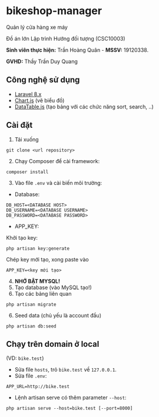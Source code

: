 # bikeshop-manager
Quản lý cửa hàng xe máy

Đồ án lớn Lập trình Hướng đối tượng (CSC10003)

**Sinh viên thực hiện:** Trần Hoàng Quân - **MSSV:** 19120338.

**GVHD:** Thầy Trần Duy Quang

## Công nghệ sử dụng
- [Laravel 8.x](https://laravel.com)
- [Chart.js](https://www.chartjs.org) (vẽ biểu đồ)
- [DataTable.js](https://datatables.net) (tạo bảng với các chức năng sort, search, ..)

## Cài đặt
1. Tải xuống
```
git clone <url repository>
```
2. Chạy Composer để cài framework:
```
composer install
```
3. Vào file `.env` và cài biến môi trường:
- Database:
```
DB_HOST=<DATABASE HOST>
DB_USERNAME=<DATABASE USERNAME>
DB_PASSWORD=<DATABASE PASSWORD>
```
- APP_KEY:

Khởi tạo key:
```
php artisan key:generate
```

Chép key mới tạo, xong paste vào
```
APP_KEY=<key mới tạo>
```

4. **NHỚ BẬT MYSQL!**
5. Tạo database (vào MySQL tạo!)
6. Tạo các bảng liên quan
```
php artisan migrate
```
6. Seed data (chủ yếu là account đầu)
```
php artisan db:seed
```

## Chạy trên domain ở local
 (VD: `bike.test`)

- Sửa file `hosts`, trỏ `bike.test` về `127.0.0.1`.
- Sửa file `.env`:
```
APP_URL=http://bike.test
```
- Lệnh artisan serve có thêm parameter `--host`:
```
php artisan serve --host=bike.test [--port=8000]
```